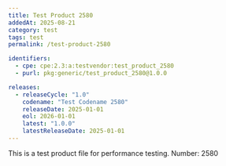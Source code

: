```yaml
---
title: Test Product 2580
addedAt: 2025-08-21
category: test
tags: test
permalink: /test-product-2580

identifiers:
  - cpe: cpe:2.3:a:testvendor:test_product_2580
  - purl: pkg:generic/test_product_2580@1.0.0

releases:
  - releaseCycle: "1.0"
    codename: "Test Codename 2580"
    releaseDate: 2025-01-01
    eol: 2026-01-01
    latest: "1.0.0"
    latestReleaseDate: 2025-01-01
---
```


This is a test product file for performance testing. Number: 2580
